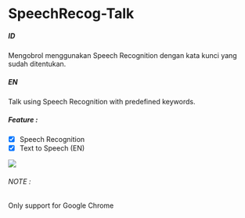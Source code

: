 # SpeechRecog-Talk

##### ID
Mengobrol menggunakan Speech Recognition dengan kata kunci yang sudah ditentukan.

##### EN
Talk using Speech Recognition with predefined keywords.

##### Feature :
- [x] Speech Recognition
- [x] Text to Speech (EN)

<kbd>
  <img src="https://i.imgur.com/YfcMlPY.png" />
</kbd>

###### NOTE :
Only support for Google Chrome
